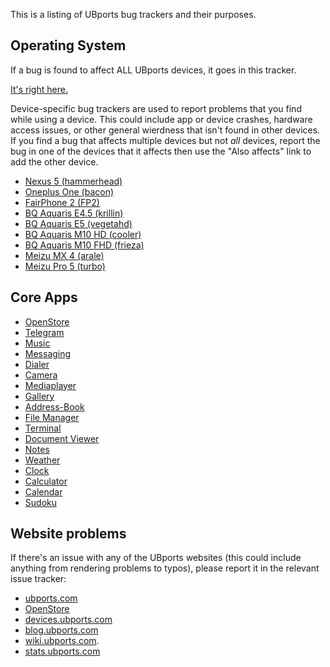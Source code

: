 This is a listing of UBports bug trackers and their purposes.

## Operating System

If a bug is found to affect ALL UBports devices, it goes in this tracker. 

[It's right here.](https://bugs.launchpad.net/ubports-android)

Device-specific bug trackers are used to report problems that you find while using a device. This could include app or device crashes, hardware access issues, or other general wierdness that isn't found in other devices. If you find a bug that affects multiple devices but not *all* devices, report the bug in one of the devices that it affects then use the "Also affects" link to add the other device.

* [Nexus 5 (hammerhead)](https://bugs.launchpad.net/ubports-n5)
* [Oneplus One (bacon)](https://bugs.launchpad.net/ubports-opo)
* [FairPhone 2 (FP2)](https://bugs.launchpad.net/ubports-fp2)
* [BQ Aquaris E4.5 (krillin)](https://bugs.launchpad.net/ubports-krillin)
* [BQ Aquaris E5 (vegetahd)](https://bugs.launchpad.net/ubports-vegetahd)
* [BQ Aquaris M10 HD (cooler)](https://bugs.launchpad.net/ubports-cooler)
* [BQ Aquaris M10 FHD (frieza)](https://bugs.launchpad.net/ubports-frieza)
* [Meizu MX 4 (arale)](https://bugs.launchpad.net/ubports-arale)
* [Meizu Pro 5 (turbo)](https://bugs.launchpad.net/ubports-turbo)

## Core Apps

* [OpenStore](https://bugs.launchpad.net/openstore)
* [Telegram](https://github.com/yunit-io/telegram-app/issues)
* [Music](https://github.com/ubports/music-app/issues)
* [Messaging](https://github.com/ubports/messaging-app/issues)
* [Dialer](https://github.com/ubports/dialer-app/issues)
* [Camera](https://github.com/ubports/camera-app/issues)
* [Mediaplayer](https://github.com/ubports/mediaplayer-app/issues)
* [Gallery](https://github.com/ubports/gallery-app/issues)
* [Address-Book](https://github.com/ubports/address-book-app/issues)
* [File Manager](https://github.com/ubports/filemanager-app/issues)
* [Terminal](https://github.com/ubports/terminal-app/issues)
* [Document Viewer](https://github.com/ubports/docviewer-app/issues)
* [Notes](https://github.com/ubports/notes-app/issues)
* [Weather](https://github.com/ubports/weather-app/issues)
* [Clock](https://github.com/ubports/clock-app/issues)
* [Calculator](https://github.com/ubports/calculator-app/issues)
* [Calendar](https://github.com/ubports/calendar-app/issues)
* [Sudoku](https://github.com/ubports/sudoku-app/issues)

## Website problems

If there's an issue with any of the UBports websites (this could include anything from rendering problems to typos), please report it in the relevant issue tracker:

* [ubports.com](https://github.com/ubports/ubports.com/issues)
* [OpenStore](https://bugs.launchpad.net/openstore-web)
* [devices.ubports.com](https://github.com/ubports/devices.ubports.com/issues)
* [blog.ubports.com](https://github.com/ubports/blog.ubports.com)
* [wiki.ubports.com](https://github.com/ubports/wiki.ubports.com).
* [stats.ubports.com](https://github.com/ubports/stats.ubports.com/issues)